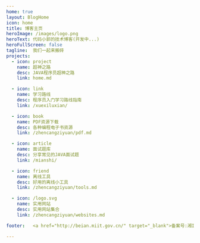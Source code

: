 ```yaml
---
home: true
layout: BlogHome
icon: home
title: 博客主页
heroImage: /images/logo.png
heroText: 代码小郭的技术博客(开发中...)
heroFullScreen: false
tagline:  我们一起来搬砖
projects:
  - icon: project
    name: 超神之路
    desc: JAVA程序员超神之路
    link: home.md

  - icon: link
    name: 学习路线
    desc: 程序员入门学习路线指南
    link: /xuexiluxian/

  - icon: book
    name: PDF资源下载
    desc: 各种编程电子书资源
    link: /zhencangziyuan/pdf.md

  - icon: article
    name: 面试题库
    desc: 分享常见的JAVA面试题
    link: /mianshi/

  - icon: friend
    name: 离线工具
    desc: 好用的离线小工具
    link: /zhencangziyuan/tools.md

  - icon: /logo.svg
    name: 实用网站
    desc: 实用网站集合
    link: /zhencangziyuan/websites.md

footer:   <a href="http://beian.miit.gov.cn/" target="_blank">备案号:湘ICP备17020097号-1</a>

---
```

